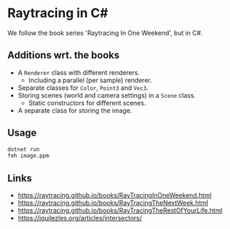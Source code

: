 # Raytracing in C#
We follow the book series 'Raytracing In One Weekend', but in C#.

## Additions wrt. the books
- A `Renderer` class with different renderers.
  - Including a parallel (per sample) renderer.
- Separate classes for `Color`, `Point3` and `Vec3`.
- Storing scenes (world and camera settings) in a `Scene` class.
  - Static constructors for different scenes.
- A separate class for storing the image.

## Usage
```bash
dotnet run
feh image.ppm
```

## Links
- https://raytracing.github.io/books/RayTracingInOneWeekend.html
- https://raytracing.github.io/books/RayTracingTheNextWeek.html
- https://raytracing.github.io/books/RayTracingTheRestOfYourLife.html
- https://iquilezles.org/articles/intersectors/